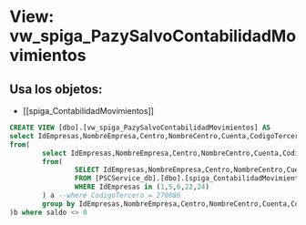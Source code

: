 # View: vw_spiga_PazySalvoContabilidadMovimientos

## Usa los objetos:
- [[spiga_ContabilidadMovimientos]]

```sql
CREATE VIEW [dbo].[vw_spiga_PazySalvoContabilidadMovimientos] AS
select IdEmpresas,NombreEmpresa,Centro,NombreCentro,Cuenta,CodigoTercero,Saldo
from(
		select IdEmpresas,NombreEmpresa,Centro,NombreCentro,Cuenta,CodigoTercero,Saldo = sum(Debe)-Sum(Haber)
		from(
				SELECT IdEmpresas,NombreEmpresa,Centro,NombreCentro,Cuenta,FechaAsiento,NumeroAsiento,TipoFactura,concepto,Debe,Haber,CodigoTercero
				FROM [PSCService_db].[dbo].[spiga_ContabilidadMovimientos]
				WHERE IdEmpresas in (1,5,6,22,24)
		) a --where CodigoTercero = 270886
		group by IdEmpresas,NombreEmpresa,Centro,NombreCentro,Cuenta,CodigoTercero
)b where saldo <> 0 

```
